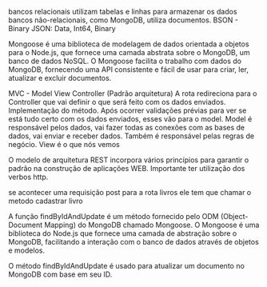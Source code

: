 bancos relacionais utilizam tabelas e linhas para armazenar os dados
bancos não-relacionais, como MongoDB, utiliza documentos.
BSON - Binary JSON: Data, Int64, Binary

Mongoose é uma biblioteca de modelagem de dados orientada a objetos para o Node.js, que fornece uma camada abstrata sobre o MongoDB, um banco de dados NoSQL. O Mongoose facilita o trabalho com dados do MongoDB, fornecendo uma API consistente e fácil de usar para criar, ler, atualizar e excluir documentos.

MVC - Model View Controller (Padrão arquitetura)
A rota redireciona para o Controller que vai definir o que será feito com os dados enviados.  Implementação do método.
Após ocorrer validações prévias para ver se está tudo certo com os dados enviados, esses vão para o model.
Model é responsável pelos dados, vai fazer todas as conexões com as bases de dados, vai enviar e receber dados. Também é responsável pelas regras de negócio.
View é o que nós vemos

O modelo de arquitetura REST incorpora vários princípios para garantir o padrão na construção de aplicações WEB. 
Importante ter utilização dos verbos http.


se acontecer uma requisição post para a rota livros ele tem que chamar o metodo cadastrar livro

A função findByIdAndUpdate é um método fornecido pelo ODM (Object-Document Mapping) do MongoDB chamado Mongoose. O Mongoose é uma biblioteca do Node.js que fornece uma camada de abstração sobre o MongoDB, facilitando a interação com o banco de dados através de objetos e modelos.

O método findByIdAndUpdate é usado para atualizar um documento no MongoDB com base em seu ID. 